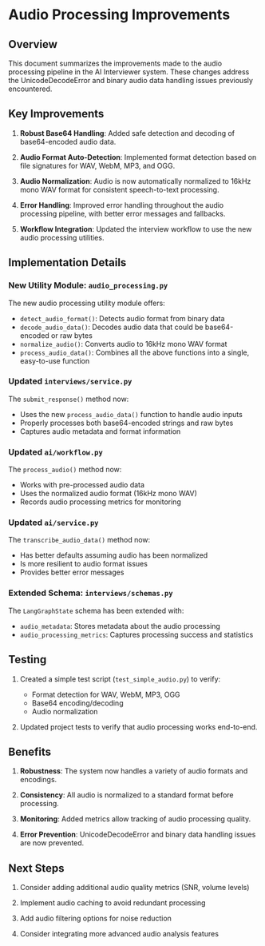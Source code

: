 # Audio Processing Improvements

## Overview

This document summarizes the improvements made to the audio processing pipeline in the AI Interviewer system. These changes address the UnicodeDecodeError and binary audio data handling issues previously encountered.

## Key Improvements

1. **Robust Base64 Handling**: Added safe detection and decoding of base64-encoded audio data.

2. **Audio Format Auto-Detection**: Implemented format detection based on file signatures for WAV, WebM, MP3, and OGG.

3. **Audio Normalization**: Audio is now automatically normalized to 16kHz mono WAV format for consistent speech-to-text processing.

4. **Error Handling**: Improved error handling throughout the audio processing pipeline, with better error messages and fallbacks.

5. **Workflow Integration**: Updated the interview workflow to use the new audio processing utilities.

## Implementation Details

### New Utility Module: `audio_processing.py`

The new audio processing utility module offers:

- `detect_audio_format()`: Detects audio format from binary data
- `decode_audio_data()`: Decodes audio data that could be base64-encoded or raw bytes
- `normalize_audio()`: Converts audio to 16kHz mono WAV format
- `process_audio_data()`: Combines all the above functions into a single, easy-to-use function

### Updated `interviews/service.py`

The `submit_response()` method now:
- Uses the new `process_audio_data()` function to handle audio inputs
- Properly processes both base64-encoded strings and raw bytes
- Captures audio metadata and format information

### Updated `ai/workflow.py`

The `process_audio()` method now:
- Works with pre-processed audio data
- Uses the normalized audio format (16kHz mono WAV)
- Records audio processing metrics for monitoring

### Updated `ai/service.py` 

The `transcribe_audio_data()` method now:
- Has better defaults assuming audio has been normalized
- Is more resilient to audio format issues
- Provides better error messages

### Extended Schema: `interviews/schemas.py`

The `LangGraphState` schema has been extended with:
- `audio_metadata`: Stores metadata about the audio processing
- `audio_processing_metrics`: Captures processing success and statistics

## Testing

1. Created a simple test script (`test_simple_audio.py`) to verify:
   - Format detection for WAV, WebM, MP3, OGG
   - Base64 encoding/decoding
   - Audio normalization

2. Updated project tests to verify that audio processing works end-to-end.

## Benefits

1. **Robustness**: The system now handles a variety of audio formats and encodings.

2. **Consistency**: All audio is normalized to a standard format before processing.

3. **Monitoring**: Added metrics allow tracking of audio processing quality.

4. **Error Prevention**: UnicodeDecodeError and binary data handling issues are now prevented.

## Next Steps

1. Consider adding additional audio quality metrics (SNR, volume levels)

2. Implement audio caching to avoid redundant processing

3. Add audio filtering options for noise reduction

4. Consider integrating more advanced audio analysis features
